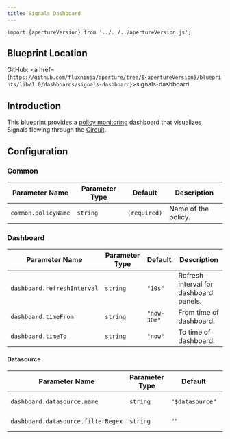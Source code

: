 ```yaml
---
title: Signals Dashboard
---
```


```mdx-code-block
import {apertureVersion} from '../../../apertureVersion.js';
```

## Blueprint Location

GitHub: <a
href={`https://github.com/fluxninja/aperture/tree/${apertureVersion}/blueprints/lib/1.0/dashboards/signals-dashboard`}>signals-dashboard</a>

## Introduction

This blueprint provides a
[policy monitoring](/get-started/policies/monitoring.md) dashboard that
visualizes Signals flowing through the [Circuit](/concepts/policy/circuit.md).

## Configuration

<!-- Configuration Marker -->

### Common

| Parameter Name      | Parameter Type | Default      | Description         |
| ------------------- | -------------- | ------------ | ------------------- |
| `common.policyName` | `string`       | `(required)` | Name of the policy. |

### Dashboard

| Parameter Name              | Parameter Type | Default     | Description                            |
| --------------------------- | -------------- | ----------- | -------------------------------------- |
| `dashboard.refreshInterval` | `string`       | `"10s"`     | Refresh interval for dashboard panels. |
| `dashboard.timeFrom`        | `string`       | `"now-30m"` | From time of dashboard.                |
| `dashboard.timeTo`          | `string`       | `"now"`     | To time of dashboard.                  |

#### Datasource

| Parameter Name                     | Parameter Type | Default         | Description              |
| ---------------------------------- | -------------- | --------------- | ------------------------ |
| `dashboard.datasource.name`        | `string`       | `"$datasource"` | Datasource name.         |
| `dashboard.datasource.filterRegex` | `string`       | `""`            | Datasource filter regex. |
